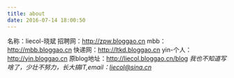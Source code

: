 ```yaml
---
title: about
date: 2016-07-14 18:00:50
---
```



名称：liecol-晓斌
招聘网：http://zpw.bloggao.cn
mbb：http://mbb.bloggao.cn
快递网：http://ltkd.bloggao.cn
yin-个人：http://yin.bloggao.cn
原blog地址：http://liecol.bloggao.cn/blog
<i>我也不知道写啥了，少壮不努力，长大搞IT,email：liecol@sina.cn</i>
